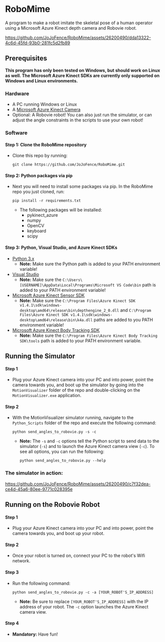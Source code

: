# RoboMime
A program to make a robot imitate the skeletal pose of a human operator using a Microsoft Azure Kinect depth camera and Robovie robot.

https://github.com/JoJoFence/RoboMime/assets/26200490/dda13322-4c6d-45fd-93b0-281fc5d2fb89

## Prerequisites

**This program has only been tested on Windows, but should work on Linux as well. The Microsoft Azure Kinect SDKs are currently only supported on Windows and Linux environments.**

### Hardware
- A PC running Windows or Linux
- A [Microsoft Azure Kinect Camera](https://www.microsoft.com/en-us/d/azure-kinect-dk/8pp5vxmd9nhq?activetab=pivot:overviewtab)
- Optional: A Robovie robot! You can also just run the simulator, or can adjust the angle constraints in the scripts to use your own robot!

### Software
#### Step 1: Clone the RoboMime repository
- Clone this repo by running:

    ```
    git clone https://github.com/JoJoFence/RoboMime.git
    ```

#### Step 2: Python packages via pip
- Next you will need to install some packages via pip. In the RoboMime repo you just cloned, run:
  
    ```
    pip install -r requirements.txt
    ```
  
  - The following packages will be installed:
    - pykinect_azure
    - numpy
    - OpenCV
    - keyboard
    - scipy
   
#### Step 3: Python, Visual Studio, and Azure Kinect SDKs
- [Python 3.x](https://www.python.org/downloads/)
  - **Note:** Make sure the Python path is added to your PATH environment variable! 
- [Visual Studio](https://visualstudio.microsoft.com/downloads/)
  - **Note:** Make sure the ```C:\Users\[USERNAME]\AppData\Local\Programs\Microsoft VS Code\bin``` path is added to your PATH environment variable!
- [Microsoft Azure Kinect Sensor SDK](https://learn.microsoft.com/en-us/azure/kinect-dk/sensor-sdk-download)
  - **Note:** Make sure the ```C:\Program Files\Azure Kinect SDK v1.4.1\sdk\windows-desktop\amd64\release\bin\depthengine_2_0.dll``` and ```C:\Program Files\Azure Kinect SDK v1.4.1\sdk\windows-desktop\amd64\release\bin\k4a.dll``` paths are added to you PATH environment variable!
- [Microsoft Azure Kinect Body Tracking SDK](https://learn.microsoft.com/en-us/azure/kinect-dk/body-sdk-download)
  - **Note:** Make sure the ```C:\Program Files\Azure Kinect Body Tracking SDK\tools``` path is added to your PATH environment variable.



  
## Running the Simulator

#### Step 1
- Plug your Azure Kinect camera into your PC and into power, point the camera towards you, and boot up the simulator by going into the ```MotionVisualizer``` folder of the repo and double-clicking on the ```MotionVisualizer.exe``` application.

#### Step 2
- With the MotionVisualizer simulator running, navigate to the ```Python_Scripts``` folder of the repo and execute the following command:

    ```
    python send_angles_to_robovie.py -s -c
    ```

  - **Note:** The ```-s``` and ```-c``` options tell the Python script to send data to the simulator (```-s```) and to launch the Azure Kinect camera view (```-c```). To see all options, you can run the following:

      ```
      python send_angles_to_robovie.py --help
      ``` 

### The simulator in action:
https://github.com/JoJoFence/RoboMime/assets/26200490/c7f32dea-ce4d-45a6-80ee-9771c028395e




## Running on the Robovie Robot

#### Step 1
- Plug your Azure Kinect camera into your PC and into power, point the camera towards you, and boot up your robot.

#### Step 2
- Once your robot is turned on, connect your PC to the robot's Wifi network.

#### Step 3
- Run the following command:

    ```
    python send_angles_to_robovie.py -c -a [YOUR_ROBOT'S_IP_ADDRESS]
    ```
  
  - **Note:** Be sure to replace ```[YOUR_ROBOT'S_IP_ADDRESS]``` with the IP address of your robot. The ```-c``` option launches the Azure Kinect camera view.
 
#### Step 4
- **Mandatory:** Have fun!

